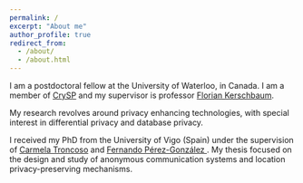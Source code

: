 ```yaml
---
permalink: /
excerpt: "About me"
author_profile: true
redirect_from:
  - /about/
  - /about.html
---
```


I am a postdoctoral fellow at the University of Waterloo, in Canada.
I am a member of [CrySP](https://crysp.uwaterloo.ca/) and my supervisor is professor [Florian Kerschbaum](https://cs.uwaterloo.ca/~fkerschb/).

My research revolves around privacy enhancing technologies, with special interest in differential privacy and database privacy.

I received my PhD from the University of Vigo (Spain) under the supervision of [Carmela Troncoso](http://carmelatroncoso.com/) and [Fernando Pérez-González ](http://gpsc.uvigo.es/fernando-perez-gonzalez). My thesis focused on the design and study of anonymous communication systems and location privacy-preserving mechanisms.
